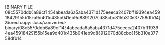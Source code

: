 [BINARY FILE: 08c5570ddb6a89cf1454abeada6a5aba4371d475eeeca2407bff19394ea45918429155b15ea9d401c435b041eb9d88912070d88cbc815b310e37758dfb14]
Stored copy: docs/converted-binary/08c5570ddb6a89cf1454abeada6a5aba4371d475eeeca2407bff19394ea45918429155b15ea9d401c435b041eb9d88912070d88cbc815b310e37758dfb14

